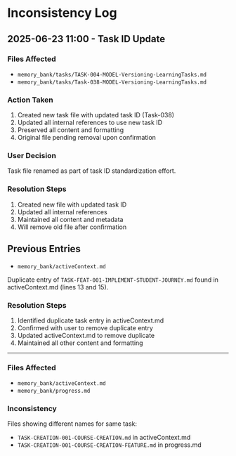 # Inconsistency Log

## 2025-06-23 11:00 - Task ID Update

### Files Affected

- `memory_bank/tasks/TASK-004-MODEL-Versioning-LearningTasks.md`
- `memory_bank/tasks/Task-038-MODEL-Versioning-LearningTasks.md`

### Action Taken

1. Created new task file with updated task ID (Task-038)
2. Updated all internal references to use new task ID
3. Preserved all content and formatting
4. Original file pending removal upon confirmation

### User Decision

Task file renamed as part of task ID standardization effort.

### Resolution Steps

1. Created new file with updated task ID
2. Updated all internal references
3. Maintained all content and metadata
4. Will remove old file after confirmation

## Previous Entries

- `memory_bank/activeContext.md`

Duplicate entry of `TASK-FEAT-001-IMPLEMENT-STUDENT-JOURNEY.md` found in activeContext.md (lines 13 and 15).

### Resolution Steps

1. Identified duplicate task entry in activeContext.md
2. Confirmed with user to remove duplicate entry
3. Updated activeContext.md to remove duplicate
4. Maintained all other content and formatting

---

### Files Affected

- `memory_bank/activeContext.md`
- `memory_bank/progress.md`

### Inconsistency

Files showing different names for same task:

- `TASK-CREATION-001-COURSE-CREATION.md` in activeContext.md
- `TASK-CREATION-001-COURSE-CREATION-FEATURE.md` in progress.md
